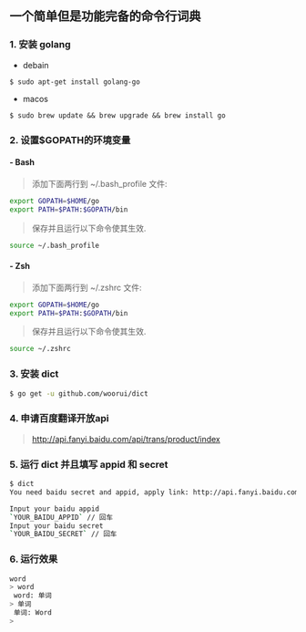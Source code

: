 ## 一个简单但是功能完备的命令行词典

### 1. 安装 golang

+ debain
```
$ sudo apt-get install golang-go
```

+ macos
```
$ sudo brew update && brew upgrade && brew install go
```

### 2. 设置$GOPATH的环境变量

#### - Bash

> 添加下面两行到 ~/.bash_profile 文件:

``` bash
export GOPATH=$HOME/go
export PATH=$PATH:$GOPATH/bin
```

> 保存并且运行以下命令使其生效.

``` bash
source ~/.bash_profile
```

#### - Zsh

> 添加下面两行到 ~/.zshrc 文件:

``` bash
export GOPATH=$HOME/go
export PATH=$PATH:$GOPATH/bin
```

> 保存并且运行以下命令使其生效.

``` bash
source ~/.zshrc
```

### 3. 安装 dict

``` bash
$ go get -u github.com/woorui/dict
```

### 4. 申请百度翻译开放api

> http://api.fanyi.baidu.com/api/trans/product/index

### 5. 运行 dict 并且填写 appid 和 secret

``` bash
$ dict
You need baidu secret and appid, apply link: http://api.fanyi.baidu.com/api/trans/product/index // 回车

Input your baidu appid
`YOUR_BAIDU_APPID` // 回车
Input your baidu secret
`YOUR_BAIDU_SECRET` // 回车
```

### 6. 运行效果
``` bash
word
> word
 word: 单词
> 单词
 单词: Word
> 
```